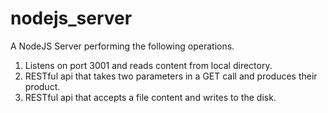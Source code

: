 # nodejs_server

A NodeJS Server performing the following operations.
1. Listens on port 3001 and reads content from local directory.
2. RESTful api that takes two parameters in a GET call and produces their product.
3. RESTful api that accepts a file content and writes to the disk.
